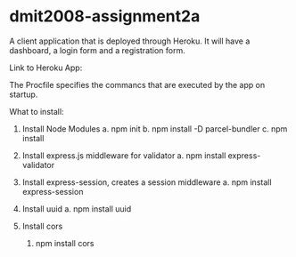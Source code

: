 # dmit2008-assignment2a
A client application that is deployed through Heroku. It will have a dashboard, a login form and a registration form.


Link to Heroku App:

The Procfile specifies the commancs that are executed by the app on startup.

What to install:
1. Install Node Modules
    a. npm init
    b. npm install -D parcel-bundler
    c. npm install

2. Install express.js middleware for validator
    a. npm install express-validator

3. Install express-session, creates a session middleware
    a. npm install express-session

4. Install uuid
    a. npm install uuid

5. Install cors
    1. npm install cors
